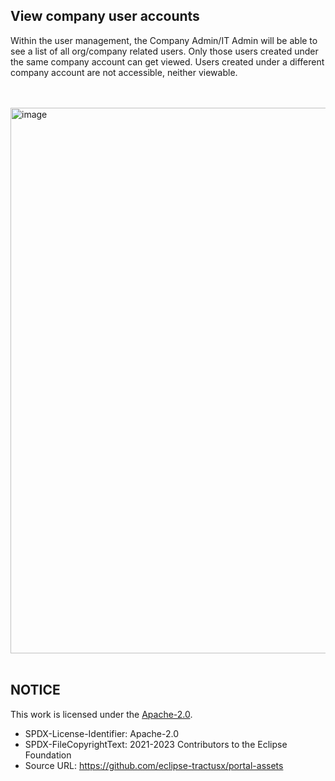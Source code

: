 ## View company user accounts

Within the user management, the Company Admin/IT Admin will be able to see a list of all org/company related users.
Only those users created under the same company account can get viewed. Users created under a different company account are not accessible, neither viewable.

<br>
<br>

<img width="873" alt="image" src="https://user-images.githubusercontent.com/94133633/210999747-77a4f38f-b045-402e-94b1-566fca078f96.png">

<br>
<br>

## NOTICE

This work is licensed under the [Apache-2.0](https://www.apache.org/licenses/LICENSE-2.0).

- SPDX-License-Identifier: Apache-2.0
- SPDX-FileCopyrightText: 2021-2023 Contributors to the Eclipse Foundation
- Source URL: https://github.com/eclipse-tractusx/portal-assets
